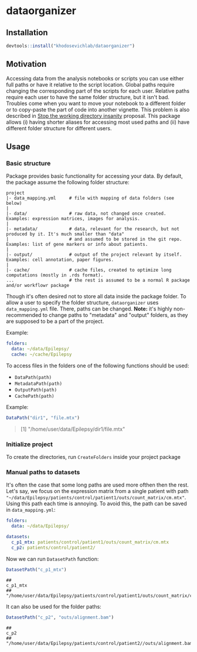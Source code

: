 # dataorganizer

## Installation

```R
devtools::install("khodosevichlab/dataorganizer")
```

## Motivation

Accessing data from the analysis notebooks or scripts you can use either full paths or have it relative to the script location. Global paths require changing the corresponding part of the scripts for each user. Relative paths require each user to have the same folder structure, but it isn't bad. Troubles come when you want to move your notebook to a different folder or to copy-paste the part of code into another vignette. This problem is also described in [Stop the working directory insanity](https://gist.github.com/jennybc/362f52446fe1ebc4c49f#problem-statement) proposal. This package allows (i) having shorter aliases for accessing most used paths and (ii) have different folder structure for different users.

## Usage

### Basic structure

Package provides basic functionality for accessing your data.
By default, the package assume the following folder structure:

```
project
|- data_mapping.yml     # file with mapping of data folders (see below)
|
|- data/                # raw data, not changed once created. Examples: expression matrices, images for analysis.
|
|- metadata/            # data, relevant for the research, but not produced by it. It's much smaller than "data" 
|                       # and assumed to be stored in the git repo. Examples: list of gene markers or info about patients.
|
|- output/              # output of the project relevant by itself. Examples: cell annotation, paper figures.
|
|- cache/               # cache files, created to optimize long computations (mostly in .rds format).
...                     # the rest is assumed to be a normal R package and/or workflowr package
```

Though it's often desired not to store all data inside the package folder. To allow a user 
to specify the folder structure, `dataorganizer` uses `data_mapping.yml` file. There, paths
can be changed. **Note:** it's highly non-recommended to change paths to "metadata" and "output"
folders, as they are supposed to be a part of the project.

Example:

```yaml
folders:
  data: ~/data/Epilepsy/
  cache: ~/cache/Epilepsy
```

To access files in the folders one of the following functions should be used:
- `DataPath(path)`
- `MetadataPath(path)`
- `OutputPath(path)`
- `CachePath(path)`

Example:

```R
DataPath("dir1", "file.mtx")
```
> [1] "/home/user/data/Epilepsy/dir1/file.mtx"

### Initialize project

To create the directories, run `CreateFolders` inside your project package

### Manual paths to datasets

It's often the case that some long paths are used more ofthen then the rest. Let's say,
we focus on the expression matrix from a single patient with path 
`"~/data/Epilepsy/patients/control/patient1/outs/count_matrix/cm.mtx"`. Using this path each 
time is annoying. To avoid this, the path can be saved in `data_mapping.yml`:

```yaml
folders:
  data: ~/data/Epilepsy/

datasets:
  c_p1_mtx: patients/control/patient1/outs/count_matrix/cm.mtx
  c_p2: patients/control/patient2/
```

Now we can run `DatasetPath` function:

```R
DatasetPath("c_p1_mtx")
```
    ##                                                                      c_p1_mtx
    ## "/home/user/data/Epilepsy/patients/control/patient1/outs/count_matrix/cm.mtx"

It can also be used for the folder paths:

```R
DatasetPath("c_p2", "outs/alignment.bam")
```
    ##                                                                     c_p2
    ## "/home/user/data/Epilepsy/patients/control/patient2//outs/alignment.bam"
